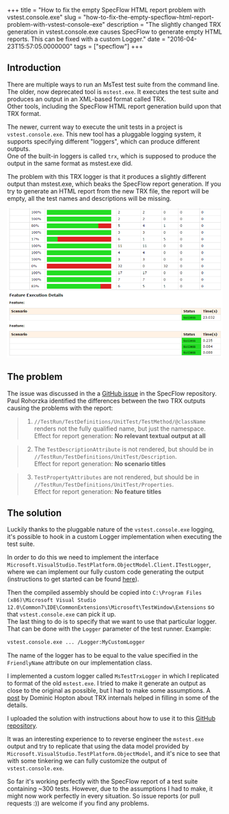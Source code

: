 +++
title = "How to fix the empty SpecFlow HTML report problem with vstest.console.exe"
slug = "how-to-fix-the-empty-specflow-html-report-problem-with-vstest-console-exe"
description = "The slightly changed TRX generation in vstest.console.exe causes SpecFlow to generate empty HTML reports. This can be fixed with a custom Logger."
date = "2016-04-23T15:57:05.0000000"
tags = ["specflow"]
+++

## Introduction

There are multiple ways to run an MsTest test suite from the command line. The older, now deprecated tool is `mstest.exe`. It executes the test suite and produces an output in an XML-based format called TRX.  
Other tools, including the SpecFlow HTML report generation build upon that TRX format.

The newer, current way to execute the unit tests in a project is `vstest.console.exe`. This new tool has a pluggable logging system, it supports specifying different "loggers", which can produce different outputs.  
One of the built-in loggers is called `trx`, which is supposed to produce the output in the same format as mstest.exe did.

The problem with this TRX logger is that it produces a slightly different output than mstest.exe, which beaks the SpecFlow report generation. If you try to generate an HTML report from the new TRX file, the report will be empty, all the test names and descriptions will be missing.

![Empty SpecFlow HTML report.](/images/2016/04/empty-specflow-report.png)

## The problem

The issue was discussed in the a [GitHub issue](https://github.com/techtalk/SpecFlow/issues/278) in the SpecFlow repository. Paul Rohorzka identified the differences between the two TRX outputs causing the problems with the report:

>1. `//TestRun/TestDefinitions/UnitTest/TestMethod/@className` renders not the fully qualified name, but just the namespace.  
Effect for report generation: **No relevant textual output at all**

>2. The `TestDescriptionAttribute` is not rendered, but should be in `//TestRun/TestDefinitions/UnitTest/Description`.  
Effect for report generation: **No scenario titles**

>3. `TestPropertyAttributes` are not rendered, but should be in `//TestRun/TestDefinitions/UnitTest/Properties`.  
Effect for report generation: **No feature titles**

## The solution

Luckily thanks to the pluggable nature of the `vstest.console.exe` logging, it's possible to hook in a custom Logger implementation when executing the test suite.

In order to do this we need to implement the interface `Microsoft.VisualStudio.TestPlatform.ObjectModel.Client.ITestLogger`, where we can implement our fully custom code generating the output (instructions to get started can be found [here](https://blogs.msdn.microsoft.com/vikramagrawal/2012/07/26/writing-loggers-for-command-line-test-runner-vstest-console-exe/)).

Then the compiled assembly should be copied into `C:\Program Files (x86)\Microsoft Visual Studio 12.0\Common7\IDE\CommonExtensions\Microsoft\TestWindow\Extensions` so that `vstest.console.exe` can pick it up.  
The last thing to do is to specify that we want to use that particular logger. That can be done with the `Logger` parameter of the test runner. Example:

```bash
vstest.console.exe ... /Logger:MyCustomLogger
```

The name of the logger has to be equal to the value specified in the `FriendlyName` attribute on our implementation class.

I implemented a custom logger called `MsTestTrxLogger` in which I replicated to format of the old `mstest.exe`. I tried to make it generate an output as close to the original as possible, but I had to make some assumptions. A [post](https://blogs.msdn.microsoft.com/dhopton/2008/06/13/helpful-internals-of-trx-and-vsmdi-files/) by Dominic Hopton about TRX internals helped in filling in some of the details.

I uploaded the solution with instructions about how to use it to this [GitHub repository](https://github.com/markvincze/MsTestTrxLogger).

It was an interesting experience to to reverse engineer the `mstest.exe` output and try to replicate that using the data model provided by `Microsoft.VisualStudio.TestPlatform.ObjectModel`, and it's nice to see that with some tinkering we can fully customize the output of `vstest.console.exe`.

So far it's working perfectly with the SpecFlow report of a test suite containing ~300 tests. However, due to the assumptions I had to make, it might now work perfectly in every situation. So issue reports (or pull requests :)) are welcome if you find any problems.
